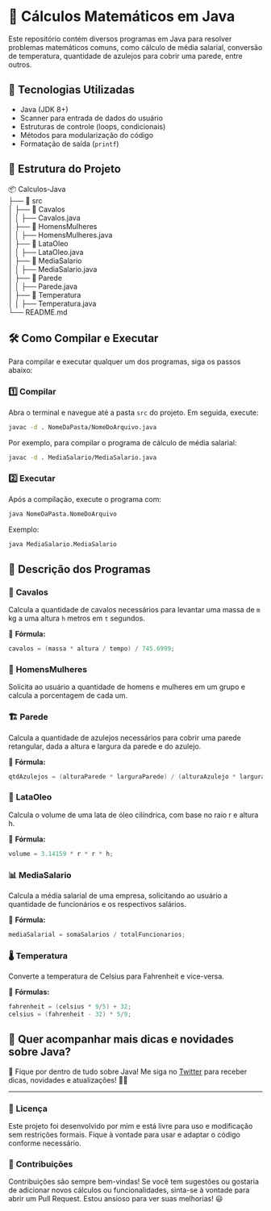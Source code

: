 # 📌 Cálculos Matemáticos em Java

Este repositório contém diversos programas em Java para resolver problemas matemáticos comuns, como cálculo de média salarial, conversão de temperatura, quantidade de azulejos para cobrir uma parede, entre outros.

## 🚀 Tecnologias Utilizadas

- Java (JDK 8+)
- Scanner para entrada de dados do usuário
- Estruturas de controle (loops, condicionais)
- Métodos para modularização do código
- Formatação de saída (`printf`)

## 📂 Estrutura do Projeto

📦 Calculos-Java  
├── 📁 src  
│   ├── 📁 Cavalos  
│   │   ├── Cavalos.java  
│   ├── 📁 HomensMulheres  
│   │   ├── HomensMulheres.java  
│   ├── 📁 LataOleo  
│   │   ├── LataOleo.java  
│   ├── 📁 MediaSalario  
│   │   ├── MediaSalario.java  
│   ├── 📁 Parede  
│   │   ├── Parede.java  
│   ├── 📁 Temperatura  
│   │   ├── Temperatura.java  
└── README.md

## 🛠️ Como Compilar e Executar

Para compilar e executar qualquer um dos programas, siga os passos abaixo:

### 1️⃣ **Compilar**
Abra o terminal e navegue até a pasta `src` do projeto. Em seguida, execute:

```sh
javac -d . NomeDaPasta/NomeDoArquivo.java
```

Por exemplo, para compilar o programa de cálculo de média salarial:

```sh
javac -d . MediaSalario/MediaSalario.java
```

### 2️⃣ **Executar**
Após a compilação, execute o programa com:

```sh
java NomeDaPasta.NomeDoArquivo
```

Exemplo:

```sh
java MediaSalario.MediaSalario
```

## 📌 Descrição dos Programas

### 🏇 **Cavalos**

Calcula a quantidade de cavalos necessários para levantar uma massa de `m` kg a uma altura `h` metros em `t` segundos.

📌 **Fórmula:**  
```java
cavalos = (massa * altura / tempo) / 745.6999;
```

### 👥 **HomensMulheres**

Solicita ao usuário a quantidade de homens e mulheres em um grupo e calcula a porcentagem de cada um.

### 🏗️ **Parede**

Calcula a quantidade de azulejos necessários para cobrir uma parede retangular, dada a altura e largura da parede e do azulejo.

📌 **Fórmula:**
```java
qtdAzulejos = (alturaParede * larguraParede) / (alturaAzulejo * larguraAzulejo);
```

### 🥫 **LataOleo**

Calcula o volume de uma lata de óleo cilíndrica, com base no raio r e altura h.

📌 **Fórmula:**
```java
volume = 3.14159 * r * r * h;
```

### 📊 **MediaSalario**

Calcula a média salarial de uma empresa, solicitando ao usuário a quantidade de funcionários e os respectivos salários.

📌 **Fórmula:**
```java
mediaSalarial = somaSalarios / totalFuncionarios;
```

### 🌡️ **Temperatura**

Converte a temperatura de Celsius para Fahrenheit e vice-versa.

📌 **Fórmulas:**
```java
fahrenheit = (celsius * 9/5) + 32;
celsius = (fahrenheit - 32) * 5/9;
```

## 📌 Quer acompanhar mais dicas e novidades sobre Java?

🔔 Fique por dentro de tudo sobre Java! Me siga no [Twitter](https://x.com/v__souz) para receber dicas, novidades e atualizações! 🚀✨

---

### 📜 **Licença**

Este projeto foi desenvolvido por mim e está livre para uso e modificação sem restrições formais. Fique à vontade para usar e adaptar o código conforme necessário.

### 🤝 **Contribuições**

Contribuições são sempre bem-vindas! Se você tem sugestões ou gostaria de adicionar novos cálculos ou funcionalidades, sinta-se à vontade para abrir um Pull Request. Estou ansioso para ver suas melhorias! 😃
